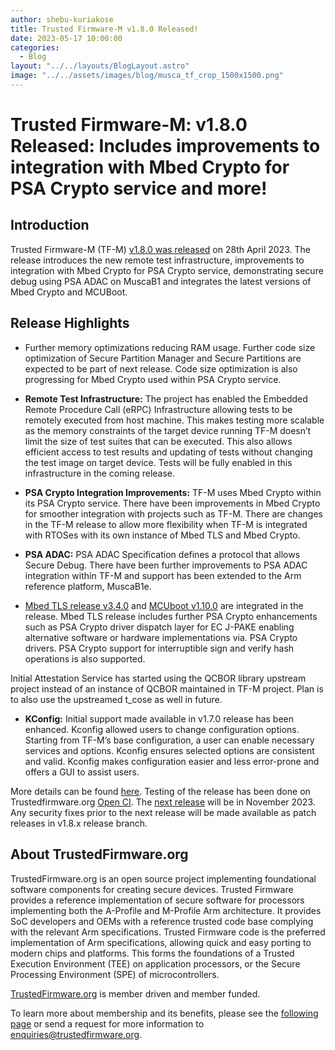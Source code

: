 ```yaml
---
author: shebu-kuriakose
title: Trusted Firmware-M v1.8.0 Released!
date: 2023-05-17 10:00:00
categories:
  - Blog
layout: "../../layouts/BlogLayout.astro"
image: "../../assets/images/blog/musca_tf_crop_1500x1500.png"
---
```


# **Trusted Firmware-M: v1.8.0 Released: Includes improvements to integration with Mbed Crypto for PSA Crypto service and more!**

## Introduction

Trusted Firmware-M (TF-M) [v1.8.0 was released](https://git.trustedfirmware.org/TF-M/trusted-firmware-m.git/tag/?h=TF-Mv1.8.0) on 28th April 2023. The release introduces the new
remote test infrastructure, improvements to integration with Mbed Crypto for PSA Crypto service,
demonstrating secure debug using PSA ADAC on MuscaB1 and integrates the latest versions of Mbed
Crypto and MCUBoot.

## Release Highlights

- Further memory optimizations reducing RAM usage. Further code size optimization of Secure
  Partition Manager and Secure Partitions are expected to be part of next release. Code size
  optimization is also progressing for Mbed Crypto used within PSA Crypto service.

- **Remote Test Infrastructure:** The project has enabled the Embedded Remote Procedure Call (eRPC)
  Infrastructure allowing tests to be remotely executed from host machine. This makes testing more
  scalable as the memory constraints of the target device running TF-M doesn’t limit the size of test
  suites that can be executed. This also allows efficient access to test results and updating of tests
  without changing the test image on target device. Tests will be fully enabled in this infrastructure in
  the coming release.

- **PSA Crypto Integration Improvements:** TF-M uses Mbed Crypto within its PSA Crypto service. There
  have been improvements in Mbed Crypto for smoother integration with projects such as TF-M.
  There are changes in the TF-M release to allow more flexibility when TF-M is integrated with RTOSes
  with its own instance of Mbed TLS and Mbed Crypto.

- **PSA ADAC:** PSA ADAC Specification defines a protocol that allows Secure Debug. There have been
  further improvements to PSA ADAC integration within TF-M and support has been extended to the
  Arm reference platform, MuscaB1e.

- [Mbed TLS release v3.4.0](https://www.trustedfirmware.org/blog/MBed-TLS-3-4-0/) and [MCUboot v1.10.0](https://docs.mcuboot.com/release-notes.html#version-1100) are integrated in the release. Mbed TLS release
  includes further PSA Crypto enhancements such as PSA Crypto driver dispatch layer for EC J-PAKE
  enabling alternative software or hardware implementations via. PSA Crypto drivers. PSA Crypto
  support for interruptible sign and verify hash operations is also supported.

Initial Attestation Service has started using the QCBOR library upstream project instead of an
instance of QCBOR maintained in TF-M project. Plan is to also use the upstreamed t_cose as well in
future.

- **KConfig:** Initial support made available in v1.7.0 release has been enhanced. Kconfig allowed users
  to change configuration options. Starting from TF-M’s base configuration, a user can enable
  necessary services and options. Kconfig ensures selected options are consistent and valid. Kconfig
  makes configuration easier and less error-prone and offers a GUI to assist users.

More details can be found [here](https://tf-m-user-guide.trustedfirmware.org/releases/1.8.0.html). Testing of the release has been done on Trustedfirmware.org [Open CI](https://ci.trustedfirmware.org/).
The [next release](https://tf-m-user-guide.trustedfirmware.org/releases/index.html#future-release-plans) will be in November 2023. Any security fixes prior to the next release will be made
available as patch releases in v1.8.x release branch.

## About TrustedFirmware.org

TrustedFirmware.org is an open source project implementing foundational software components for creating secure devices. Trusted Firmware provides a reference implementation of secure software for processors implementing both the A-Profile and M-Profile Arm architecture. It provides SoC developers and OEMs with a reference trusted code base complying with the relevant Arm specifications. Trusted Firmware code is the preferred implementation of Arm specifications, allowing quick and easy porting to modern chips and platforms. This forms the foundations of a Trusted Execution Environment (TEE) on application processors, or the Secure Processing Environment (SPE) of microcontrollers.

[TrustedFirmware.org](https://www.trustedfirmware.org) is member driven and member funded.

To learn more about membership and its benefits, please see the [following page](https://www.trustedfirmware.org/about) or send a request for more information to enquiries@trustedfirmware.org.

